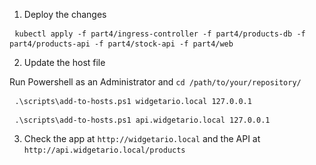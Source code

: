 1. Deploy the changes
   
<pre> <code>kubectl apply -f part4/ingress-controller -f part4/products-db -f part4/products-api -f part4/stock-api -f part4/web</code> </pre>

2. Update the host file
   
Run Powershell as an Administrator and `cd /path/to/your/repository/`
<pre> <code>.\scripts\add-to-hosts.ps1 widgetario.local 127.0.0.1</code> </pre>
<pre> <code>.\scripts\add-to-hosts.ps1 api.widgetario.local 127.0.0.1</code> </pre>

3. Check the app at `http://widgetario.local` and the API at `http://api.widgetario.local/products`
